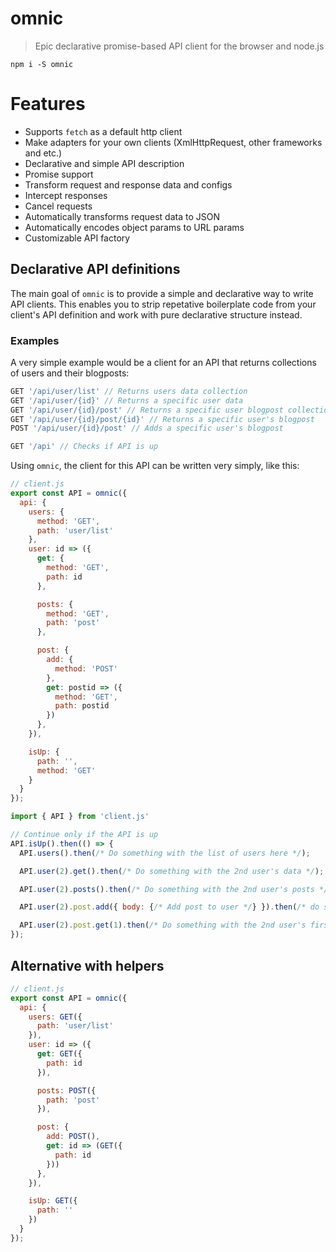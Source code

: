 # omnic
> Epic declarative promise-based API client for the browser and node.js

`npm i -S omnic`

# Features

- Supports `fetch` as a default http client
- Make adapters for your own clients (XmlHttpRequest, other frameworks and etc.)
- Declarative and simple API description
- Promise support
- Transform request and response data and configs
- Intercept responses
- Cancel requests
- Automatically transforms request data to JSON
- Automatically encodes object params to URL params
- Customizable API factory


## Declarative API definitions

The main goal of `omnic` is to provide a simple and declarative way to write API clients. This enables you to strip repetative boilerplate code from your client's API definition and work with pure declarative structure instead.

### Examples

A very simple example would be a client for an API that returns collections of users and their blogposts:

```js
GET '/api/user/list' // Returns users data collection
GET '/api/user/{id}' // Returns a specific user data
GET '/api/user/{id}/post' // Returns a specific user blogpost collection
GET '/api/user/{id}/post/{id}' // Returns a specific user's blogpost
POST '/api/user/{id}/post' // Adds a specific user's blogpost

GET '/api' // Checks if API is up
```

Using `omnic`, the client for this API can be written very simply, like this:

```js
// client.js
export const API = omnic({
  api: {
    users: {
      method: 'GET',
      path: 'user/list'
    },
    user: id => ({
      get: {
        method: 'GET',
        path: id
      },

      posts: {
        method: 'GET',
        path: 'post'
      },

      post: {
        add: {
          method: 'POST'
        },
        get: postid => ({
          method: 'GET',
          path: postid
        })
      },
    }),

    isUp: {
      path: '',
      method: 'GET'
    }
  }
});
```

```js
import { API } from 'client.js'

// Continue only if the API is up
API.isUp().then(() => {
  API.users().then(/* Do something with the list of users here */);

  API.user(2).get().then(/* Do something with the 2nd user's data */);

  API.user(2).posts().then(/* Do something with the 2nd user's posts */);

  API.user(2).post.add({ body: {/* Add post to user */} }).then(/* do something after this */);

  API.user(2).post.get(1).then(/* Do something with the 2nd user's first post */);
});
```


## Alternative with helpers


```js
// client.js
export const API = omnic({
  api: {
    users: GET({
      path: 'user/list'
    }),
    user: id => ({
      get: GET({
        path: id
      }),

      posts: POST({
        path: 'post'
      }),

      post: {
        add: POST(),
        get: id => (GET({
          path: id
        }))
      },
    }),

    isUp: GET({
      path: ''
    })
  }
});
```
